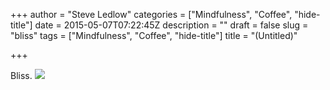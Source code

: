 +++
author = "Steve Ledlow"
categories = ["Mindfulness", "Coffee", "hide-title"]
date = 2015-05-07T07:22:45Z
description = ""
draft = false
slug = "bliss"
tags = ["Mindfulness", "Coffee", "hide-title"]
title = "(Untitled)"

+++


Bliss. <img src="http://78.media.tumblr.com/287a73dcc8612a57ce8707cc0592bfc0/tumblr_nnympxSrxW1sb53a4o1_1280.jpg">

